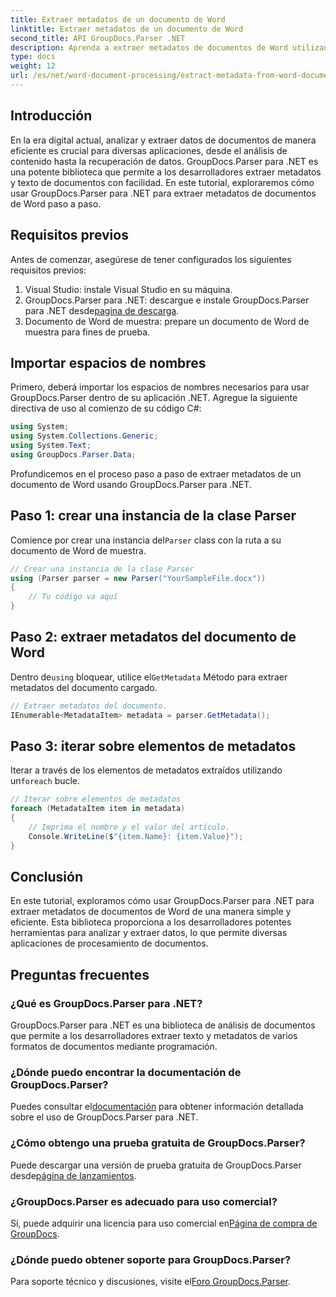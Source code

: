 ```yaml
---
title: Extraer metadatos de un documento de Word
linktitle: Extraer metadatos de un documento de Word
second_title: API GroupDocs.Parser .NET
description: Aprenda a extraer metadatos de documentos de Word utilizando GroupDocs.Parser para .NET. Pasos sencillos para analizar y recuperar información de documentos.
type: docs
weight: 12
url: /es/net/word-document-processing/extract-metadata-from-word-document/
---
```

## Introducción
En la era digital actual, analizar y extraer datos de documentos de manera eficiente es crucial para diversas aplicaciones, desde el análisis de contenido hasta la recuperación de datos. GroupDocs.Parser para .NET es una potente biblioteca que permite a los desarrolladores extraer metadatos y texto de documentos con facilidad. En este tutorial, exploraremos cómo usar GroupDocs.Parser para .NET para extraer metadatos de documentos de Word paso a paso.
## Requisitos previos
Antes de comenzar, asegúrese de tener configurados los siguientes requisitos previos:
1. Visual Studio: instale Visual Studio en su máquina.
2.  GroupDocs.Parser para .NET: descargue e instale GroupDocs.Parser para .NET desde[pagina de descarga](https://releases.groupdocs.com/parser/net/).
3. Documento de Word de muestra: prepare un documento de Word de muestra para fines de prueba.
## Importar espacios de nombres
Primero, deberá importar los espacios de nombres necesarios para usar GroupDocs.Parser dentro de su aplicación .NET. Agregue la siguiente directiva de uso al comienzo de su código C#:
```csharp
using System;
using System.Collections.Generic;
using System.Text;
using GroupDocs.Parser.Data;
```
Profundicemos en el proceso paso a paso de extraer metadatos de un documento de Word usando GroupDocs.Parser para .NET.
## Paso 1: crear una instancia de la clase Parser
 Comience por crear una instancia del`Parser` class con la ruta a su documento de Word de muestra.
```csharp
// Crear una instancia de la clase Parser
using (Parser parser = new Parser("YourSampleFile.docx"))
{
    // Tu código va aquí
}
```
## Paso 2: extraer metadatos del documento de Word
 Dentro de`using` bloquear, utilice el`GetMetadata` Método para extraer metadatos del documento cargado.
```csharp
// Extraer metadatos del documento.
IEnumerable<MetadataItem> metadata = parser.GetMetadata();
```
## Paso 3: iterar sobre elementos de metadatos
 Iterar a través de los elementos de metadatos extraídos utilizando un`foreach` bucle.
```csharp
// Iterar sobre elementos de metadatos
foreach (MetadataItem item in metadata)
{
    // Imprima el nombre y el valor del artículo.
    Console.WriteLine($"{item.Name}: {item.Value}");
}
```
## Conclusión
En este tutorial, exploramos cómo usar GroupDocs.Parser para .NET para extraer metadatos de documentos de Word de una manera simple y eficiente. Esta biblioteca proporciona a los desarrolladores potentes herramientas para analizar y extraer datos, lo que permite diversas aplicaciones de procesamiento de documentos.

## Preguntas frecuentes
### ¿Qué es GroupDocs.Parser para .NET?
GroupDocs.Parser para .NET es una biblioteca de análisis de documentos que permite a los desarrolladores extraer texto y metadatos de varios formatos de documentos mediante programación.
### ¿Dónde puedo encontrar la documentación de GroupDocs.Parser?
 Puedes consultar el[documentación](https://reference.groupdocs.com/parser/net/) para obtener información detallada sobre el uso de GroupDocs.Parser para .NET.
### ¿Cómo obtengo una prueba gratuita de GroupDocs.Parser?
 Puede descargar una versión de prueba gratuita de GroupDocs.Parser desde[página de lanzamientos](https://releases.groupdocs.com/).
### ¿GroupDocs.Parser es adecuado para uso comercial?
 Sí, puede adquirir una licencia para uso comercial en[Página de compra de GroupDocs](https://purchase.groupdocs.com/buy).
### ¿Dónde puedo obtener soporte para GroupDocs.Parser?
 Para soporte técnico y discusiones, visite el[Foro GroupDocs.Parser](https://forum.groupdocs.com/c/parser/17).